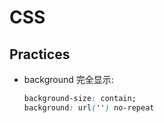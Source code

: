 # CSS

## Practices

* background 完全显示:

    ```css
    background-size: contain;
    background: url('') no-repeat
    ``` 
